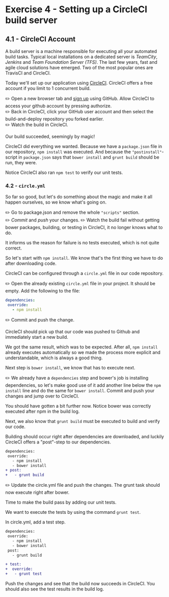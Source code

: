 # Exercise 4 - Setting up a CircleCI build server

## 4.1 - CircleCI Account
A build server is a machine responsible for executing all your automated build tasks.
Typical local installations on a dedicated server is _TeamCity_, _Jenkins_ and _Team Foundation Server (TFS)_.
The last few years, fast and agile cloud solutions have emerged. Two of the most popular ones are TravisCI and CircleCI.

Today we'll set up our application using [CircleCI](https://circleci.com/). CircleCI offers a free account if you limit to 1 concurrent build.

:pencil2: Open a new browser tab and [sign up](https://circleci.com/signup/) using GitHub. Allow CircleCI to access your github account by pressing authorize.  
:pencil2: Back in CircleCI, click your GitHub user account and then select the build-and-deploy repository you forked earlier.  
:pencil2: Watch the build in CircleCI.  

Our build succeeded, seemingly by magic!

CircleCI did everything we wanted. Because we have a `package.json` file in our repository, `npm install` was executed. And because the `"postinstall"`-script in `package.json` says that `bower install` and `grunt build` should be run, they were.

Notice CircleCI also ran `npm test` to verify our unit tests.

### 4.2 - `circle.yml`
So far so good, but let's do something about the magic and make it all happen ourselves, so we know what's going on.

:pencil2: Go to package.json and remove the whole `"scripts"` section.  
:pencil2: _Commit_ and _push_ your changes.
:pencil2: Watch the build fail without getting bower packages, building, or testing in CircleCI, it no longer knows what to do.

It informs us the reason for failure is no tests executed, which is not quite correct.

So let's start with `npm install`. We know that's the first thing we have to do after downloading code.

CircleCI can be configured through a `circle.yml` file in our code repository.

:pencil2: Open the already existing `circle.yml` file in your project. It should be empty. Add the following to the file:

```yml
dependencies:
 override:
   - npm install
```

:pencil2: Commit and push the change.

CircleCI should pick up that our code was pushed to Github and immediately start a new build.

We got the same result, which was to be expected. After all, `npm install` already executes automatically so we made the process more explicit and understandable, which is always a good thing.

Next step is `bower install`, we know that has to execute next.

:pencil2: We already have a `dependencies` step and bower's job is installing dependencies, so let's make good use of it add another line below the `npm install` line and do the same for `bower install`. Commit and push your changes and jump over to CircleCI.

You should have gotten a bit further now. Notice bower was correctly executed after npm in the build log.

Next, we also know that `grunt build` must be executed to build and verify our code.

Building should occur right after dependencies are downloaded, and luckily CircleCI offers a "post"-step to our dependencies.

```diff
dependencies:
 override:
   - npm install
   - bower install
+ post:
+   - grunt build
```

:pencil2: Update the circle.yml file and push the changes. The grunt task should now execute right after bower.

Time to make the build pass by adding our unit tests.

We want to execute the tests by using the command `grunt test`.

In circle.yml, add a test step.

```diff
dependencies:
 override:
   - npm install
   - bower install
 post:
   - grunt build

+ test:
+  override:
+   - grunt test
```

Push the changes and see that the build now succeeds in CircleCI. You should also see the test results in the build log.
